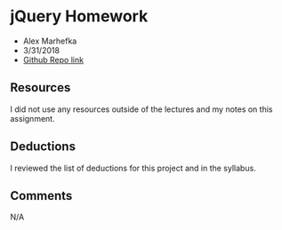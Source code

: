 # jQuery Homework
* Alex Marhefka
* 3/31/2018
* [Github Repo link](https://github.com/amarhefka/hw_jquery_marhefka_alex.git)

## Resources
I did not use any resources outside of the lectures and my notes on this assignment.

## Deductions
I reviewed the list of deductions for this project and in the syllabus.

## Comments
N/A
